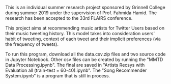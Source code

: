This is an individual summer research project sponsored by Grinnell College during summer 2019 under the supervision of Prof. Fahmida Hamid. The research has been accepted to the 33rd FLAIRS conference.

This project aims at recommending music artists for Twitter Users based on their music tweeting history. This model takes into consideration users' habit of tweeting, context of each tweet and their implicit preferences (via the frequency of tweets).

To run this program, download all the data.csv.zip files and two source code in Jupyter Notebook. Other csv files can be created by running the "MMTD Data Processing.ipynb". The final are saved in "Artists Recsys with Evaluation all (train-test = 60-40).ipynb". The "Song Recommender System.ipynb" is a program that is still in process.
